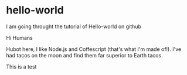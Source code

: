 # hello-world
I am going throught the tutorial of Hello-world on github

Hi Humans

Hubot here, I like Node.js and Coffescript (that's what I'm made of!).
I've had tacos on the moon and find them far superior to Earth tacos.

This is a test